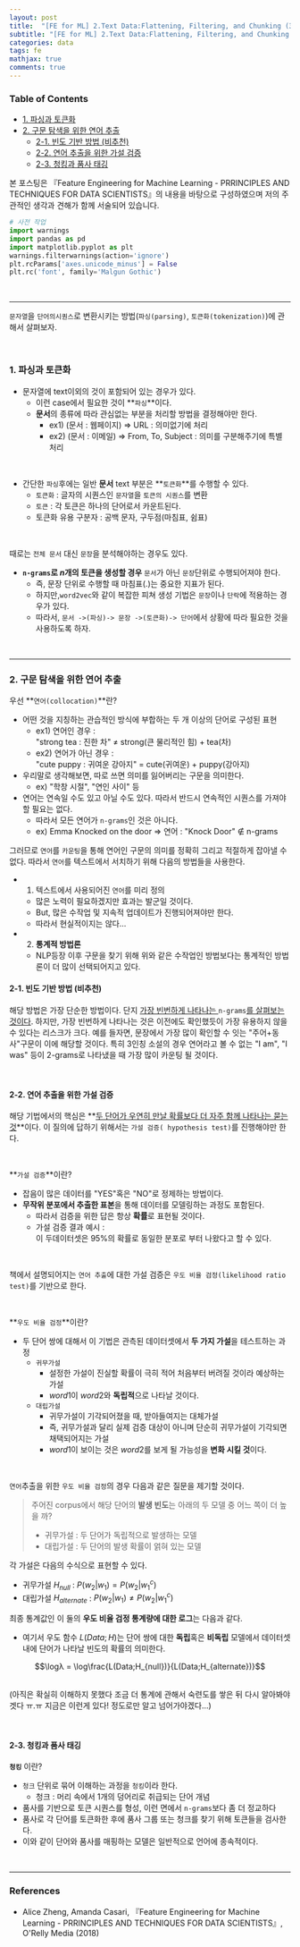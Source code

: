 ```yaml
---
layout: post
title:  "[FE for ML] 2.Text Data:Flattening, Filtering, and Chunking (3) 파싱, 토큰화, 연어 구문탐색"
subtitle: "[FE for ML] 2.Text Data:Flattening, Filtering, and Chunking (3) 파싱, 토큰화, 연어 구문탐색"
categories: data
tags: fe
mathjax: true
comments: true
---
```

<h3>Table of Contents<span class="tocSkip"></span></h3>
<div class="toc"><ul class="toc-item"><li><span><a href="#1.-파싱과-토큰화" data-toc-modified-id="1.-파싱과-토큰화-1">1. 파싱과 토큰화</a></span></li><li><span><a href="#2.-구문-탐색을-위한-연어-추출" data-toc-modified-id="2.-구문-탐색을-위한-연어-추출-2">2. 구문 탐색을 위한 연어 추출</a></span><ul class="toc-item"><li><span><a href="#2-1.-빈도-기반-방법-(비추천)" data-toc-modified-id="2-1.-빈도-기반-방법-(비추천)-2.1">2-1. 빈도 기반 방법 (비추천)</a></span></li><li><span><a href="#2-2.-연어-추출을-위한-가설-검증" data-toc-modified-id="2-2.-연어-추출을-위한-가설-검증-2.2">2-2. 연어 추출을 위한 가설 검증</a></span></li><li><span><a href="#2-3.-청킹과-품사-태깅" data-toc-modified-id="2-3.-청킹과-품사-태깅-2.3">2-3. 청킹과 품사 태깅</a></span></li></ul></li></ul></div>

본 포스팅은 『Feature Engineering for Machine Learning - PRRINCIPLES AND TECHNIQUES FOR DATA SCIENTISTS』의 내용을 바탕으로 구성하였으며 저의 주관적인 생각과 견해가 함께 서술되어 있습니다.


```python
# 사전 작업
import warnings
import pandas as pd
import matplotlib.pyplot as plt
warnings.filterwarnings(action='ignore')
plt.rcParams['axes.unicode_minus'] = False 
plt.rc('font', family='Malgun Gothic') 
```

<br>

---

`문자열`을 `단어의시퀀스`로 변환시키는 방법(`파싱(parsing)`, `토큰화(tokenization)`)에 관해서 살펴보자.

<br>

### 1. 파싱과 토큰화

- 문자열에 text이외의 것이 포함되어 있는 경우가 있다.
    - 이런 case에서 필요한 것이 **`파싱`**이다.
    - **문서**의 종류에 따라 관심없는 부분을 처리할 방법을 결정해야만 한다.
        - ex1) (문서 : 웹페이지) => URL : 의미없기에 처리
        - ex2) (문서 : 이메일) => From, To, Subject : 의미를 구분해주기에 특별 처리
        
<br>

- 간단한 `파싱`후에는 일반 **문서** text 부분은 **`토큰화`**를 수행할 수 있다.
    - `토큰화` : 글자의 시퀀스인 `문자열`을 `토큰의 시퀀스`를 변환
    - `토큰` : 각 토큰은 하나의 단어로서 카운트된다.
    - 토큰화 유용 구분자 : 공백 문자, 구두점(마침표, 쉼표)

<br>

때로는 `전체 문서` 대신 `문장`을 분석해야하는 경우도 있다.

- **`n-grams`로 $n$개의 토큰을 생성할 경우** `문서`가 아닌 `문장`단위로 수행되어져야 한다.
    - 즉, 문장 단위로 수행할 때 마침표(.)는 중요한 지표가 된다.
    - 하지만,`word2vec`와 같이 복잡한 피쳐 생성 기법은 `문장`이나 `단락`에 적용하는 경우가 있다.
    - 따라서, `문서 ->(파싱)-> 문장 ->(토큰화)-> 단어`에서 상황에 따라 필요한 것을 사용하도록 하자.

<br>

---

### 2. 구문 탐색을 위한 연어 추출

우선 **`연어(collocation)`**란?
- 어떤 것을 지칭하는 관습적인 방식에 부합하는 두 개 이상의 단어로 구성된 표현
    - ex1) 연어인 경우 : <br> "strong tea : 진한 차" ≠ strong(큰 물리적인 힘) + tea(차)
    - ex2) 연어가 아닌 경우 : <br>"cute puppy : 귀여운 강아지" = cute(귀여운) + puppy(강아지)
- 우리말로 생각해보면, 따로 쓰면 의미를 잃어버리는 구문을 의미한다.
    - ex) "학창 시절", "연인 사이" 등
- 연어는 연속일 수도 있고 아닐 수도 있다. 따라서 반드시 연속적인 시퀀스를 가져야할 필요는 없다.
    - 따라서 모든 연어가 `n-grams`인 것은 아니다.
    - ex) Emma Knocked on the door => 연어 : "Knock Door" ∉ n-grams


그러므로 `연어`를 `카운팅`을 통해 연어인 구문의 의미를 정확히 그리고 적절하게 잡아낼 수 없다. 따라서 `연어`를 텍스트에서 서치하기 위해 다음의 방법들을 사용한다.

- 1) 텍스트에서 사용되어진 `연어`를 미리 정의 
    - 많은 노력이 필요하겠지만 효과는 발군일 것이다.
    - But, 많은 수작업 및 지속적 업데이트가 진행되어져야만 한다.
    - 따라서 현실적이지는 않다...
- 2) **통계적 방법론**
    - NLP등장 이후 구문을 찾기 위해 위와 같은 수작업인 방법보다는 통계적인 방법론이 더 많이 선택되어지고 있다.

#### 2-1. 빈도 기반 방법 (비추천)


해당 방법은 가장 단순한 방법이다. 단지 <u>가장 빈번하게 나타나는 </u>`n-grams`<u>를 살펴보는 것이다</u>. 하지만, 가장 빈번하게 나타나는 것은 이전에도 확인했듯이 가장 유용하지 않을 수 있다는 리스크가 크다. 예를 들자면, 문장에서 가장 많이 확인할 수 잇는 "주어+동사"구문이 이에 해당할 것이다. 특히 3인칭 소설의 경우 연어라고 볼 수 없는 "I am", "I was" 등이 2-grams로 나타냈을 때 가장 많이 카운팅 될 것이다.

<br>

#### 2-2. 연어 추출을 위한 가설 검증

해당 기법에서의 핵심은 **<u>두 단어가 우연히 만날 확률보다 더 자주 함께 나타나는 묻는 것</u>**이다. 이 질의에 답하기 위해서는 `가설 검증( hypothesis test)`를 진행해야만 한다.

<br>

**`가설 검증`**이란?
- 잡음이 많은 데이터를 "YES"혹은 "NO"로 정제하는 방법이다.
- **무작위 분포에서 추출한 표본**을 통해 데이터를 모델링하는 과정도 포함된다.
    - 따라서 검증을 위한 답은 항상 **확률**로 표현될 것이다.
    - 가설 검증 결과 예시 : <br>이 두데이터셋은 95%의 확률로 동일한 분포로 부터 나왔다고 할 수 있다.

<br>

책에서 설명되어지는 `연어 추출`에 대한 가설 검증은 `우도 비율 검정(likelihood ratio test)`를 기반으로 한다.

<br>

**`우도 비율 검정`**이란?

- 두 단어 쌍에 대해서 이 기법은 관측된 데이터셋에서 **두 가지 가설**을 테스트하는 과정
    - `귀무가설` 
        - 설정한 가설이 진실할 확률이 극히 적어 처음부터 버려질 것이라 예상하는 가설
        - $word1$이 $word2$와 **독립적**으로 나타날 것이다.
    - `대립가설`
        - 귀무가설이 기각되어졌을 때, 받아들여지는 대체가설
        - 즉, 귀무가설과 달리 실제 검증 대상이 아니며 단순히 귀무가설이 기각되면 채택되어지는 가설
        - $word1$이 보이는 것은 $word2$를 보게 될 가능성을 **변화 시킬 것**이다.

<br>

`연어`추출을 위한 `우도 비율 검정`의 경우 다음과 같은 질문을 제기할 것이다.

> 주어진 corpus에서 해당 단어의 **발생 빈도**는 아래의 두 모델 중 어느 쪽이 더 높을 까?
> - 귀무가설 : 두 단어가 독립적으로 발생하는 모델
> - 대립가설 : 두 단어의 발생 확률이 얽혀 있는 모델


각 가설은 다음의 수식으로 표현할 수 있다.
- 귀무가설 $H_{null}$ : $P(w_2|w_1) = P(w_2|{w_1}^c)$
- 대립가설 $H_{alternate}$ : $P(w_2|w_1) ≠ P(w_2|{w_1}^c)$

최종 통계값인 이 둘의 **우도 비율 검정 통계량에 대한 로그**는 다음과 같다.
- 여기서 우도 함수 $L(Data;H)$는 단어 쌍에 대한 **독립**혹은 **비독립** 모델에서 데이터셋 내에 단어가 나타날 빈도의 확률의 의미한다.

$$\logλ = \log\frac{L(Data;H_{null})}{L(Data;H_{alternate})}$$

<br>(아직은 확실히 이해하지 못했다 조금 더 통계에 관해서 숙련도를 쌓은 뒤 다시 알아봐야겟다 ㅠ.ㅠ 지금은 이런게 있다! 정도로만 알고 넘어가야겠다...)

<br>

#### 2-3. 청킹과 품사 태깅

**`청킹`** 이란?
- `청크` 단위로 묶어 이해하는 과정을 `청킹`이라 한다.
    - 청크 : 머리 속에서 1개의 덩어리로 취급되는 단어 개념
- 품사를 기반으로 토큰 시퀀스를 형성, 이런 면에서 `n-grams`보다 좀 더 정교하다
- 품사로 각 단어를 토큰화한 후에 품사 그룹 또는 청크를 찾기 위해 토큰들을 검사한다.
- 이와 같이 단어와 품사를 매핑하는 모델은 일반적으로 언어에 종속적이다.


<br>

---

### References

- Alice Zheng, Amanda Casari, 『Feature Engineering for Machine Learning - PRRINCIPLES AND TECHNIQUES FOR DATA SCIENTISTS』, O'Relly Media (2018)

